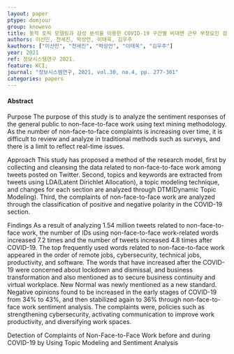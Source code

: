 ```yaml
---
layout: paper
ptype: domjour
group: knowevo
title: 동적 토픽 모델링과 감성 분석을 이용한 COVID-19 구간별 비대면 근무 부정요인 검출에 관한 연구
authors: 이선민, 천세진, 박상언, 이태욱, 김우주
kauthors: ["이선민", "천세진", "박상언", "이태욱", "김우주"]
year: 2021
ref: 정보시스템연구 2021.
feature: KCI;
journal: "정보시스템연구, 2021, vol.30, no.4, pp. 277-301"
categories: papers
---
```


<h4><span class="badge badge-info">Abstract</span></h4>
<span class="badge badge-danger">Purpose</span>  The purpose of this study is to analyze the sentiment responses of the general public to non-face-to-face work using text mining methodology. As the number of non-face-to-face complaints is increasing over time, it is difficult to review and analyze in traditional methods such as surveys, and there is a limit to reflect real-time issues.


<span class="badge badge-danger">Approach</span> This study has proposed a method of the research model, first by collecting and cleansing the data related to non-face-to-face work among tweets posted on Twitter. Second, topics and keywords are extracted from tweets using LDA(Latent Dirichlet Allocation), a topic modeling technique, and changes for each section are analyzed through DTM(Dynamic Topic Modeling). Third, the complaints of non-face-to-face work are analyzed through the classification of positive and negative polarity in the COVID-19 section.


<span class="badge badge-danger">Findings</span> As a result of analyzing 1.54 million tweets related to non-face-to-face work, the number of IDs using non-face-to-face work-related words increased 7.2 times and the number of tweets increased 4.8 times after COVID-19. The top frequently used words related to non-face-to-face work appeared in the order of remote jobs, cybersecurity, technical jobs, productivity, and software. The words that have increased after the COVID-19 were concerned about lockdown and dismissal, and business transformation and also mentioned as to secure business continuity and virtual workplace. New Normal was newly mentioned as a new standard. Negative opinions found to be increased in the early stages of COVID-19 from 34% to 43%, and then stabilized again to 36% through non-face-to-face work sentiment analysis. The complaints were, policies such as strengthening cybersecurity, activating communication to improve work productivity, and diversifying work spaces.

<div class="alert alert-warning" role="alert">
  Detection of Complaints of Non-Face-to-Face Work before and during COVID-19 by Using Topic Modeling and Sentiment Analysis
</div>